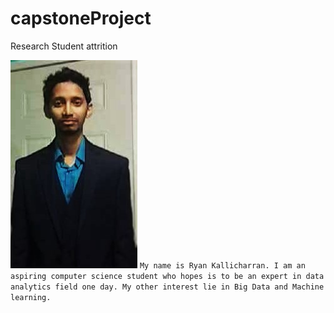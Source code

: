 # capstoneProject
Research Student attrition



![alt tag](https://github.com/ryankall/capstoneProject/blob/master/file_thumb.jpg)
``
My name is Ryan Kallicharran. I am an aspiring computer science student who hopes is to be an expert in data analytics field one day. My other interest lie in Big Data and Machine learning. 
``


